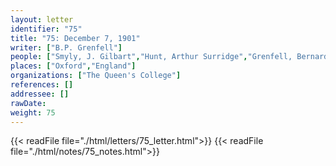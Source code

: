 ```yaml
---
layout: letter
identifier: "75"
title: "75: December 7, 1901"
writer: ["B.P. Grenfell"]
people: ["Smyly, J. Gilbart","Hunt, Arthur Surridge","Grenfell, Bernard Pyne"]
places: ["Oxford","England"]
organizations: ["The Queen's College"]
references: []
addressee: []
rawDate: 
weight: 75
---
```

{{< readFile file="./html/letters/75_letter.html">}}
{{< readFile file="./html/notes/75_notes.html">}}